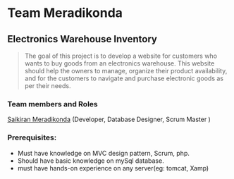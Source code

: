 # Team Meradikonda
## Electronics Warehouse Inventory
>The goal of this project is to develop a website for customers who wants to buy goods from an electronics warehouse. This website should help the owners to manage, organize their product availability, and for the customers to navigate and purchase electronic goods as per their needs.

### Team members and Roles
 <a href="https://github.com/Meradikonda">Saikiran Meradikonda</a> (Developer, Database Designer, Scrum Master )

### Prerequisites: 
* Must have knowledge on MVC design pattern, Scrum, php.
* Should have basic knowledge on mySql database.
* must have hands-on experience on any server(eg: tomcat, Xamp)
